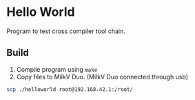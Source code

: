 # Hello World

Program to test cross compiler tool chain.

## Build
1. Compile program using `make`
2. Copy files to MilkV Duo. (MilkV Duo connected through usb)
```sh
scp ./helloworld root@192.168.42.1:/root/
```
